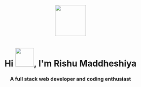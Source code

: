 <div id="header" align="center">
  <img src="https://media.giphy.com/media/M9gbBd9nbDrOTu1Mqx/giphy.gif" width="100"/>
  <h1 align="center">Hi  <img src = "https://raw.githubusercontent.com/rahulbanerjee26/githubProfileReadmeGenerator/main/gifs/wave.gif" width = 60px height='60px'>, I'm Rishu Maddheshiya</h1>
<h3 align="center">A full stack web developer and coding enthusiast</h3>
